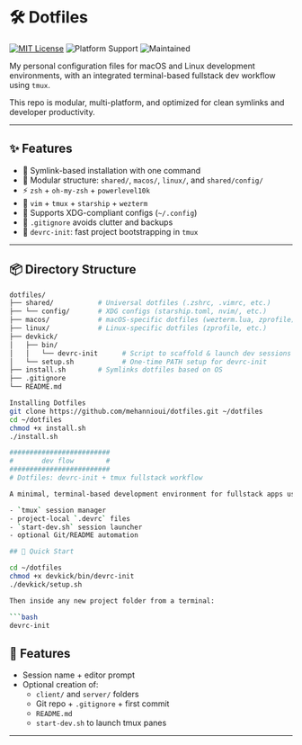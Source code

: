 # 🛠️ Dotfiles

[![MIT License](https://img.shields.io/badge/license-MIT-green.svg)](LICENSE)
![Platform Support](https://img.shields.io/badge/platform-macOS%20%7C%20Linux-blue)
![Maintained](https://img.shields.io/badge/status-maintained-brightgreen)

My personal configuration files for macOS and Linux development environments, with an integrated terminal-based fullstack dev workflow using `tmux`.

This repo is modular, multi-platform, and optimized for clean symlinks and developer productivity.

---

## ✨ Features

- 🔁 Symlink-based installation with one command
- 🧩 Modular structure: `shared/`, `macos/`, `linux/`, and `shared/config/`
- ⚡ `zsh` + `oh-my-zsh` + `powerlevel10k`
- 🐍 `vim` + `tmux` + `starship` + `wezterm`
- 📂 Supports XDG-compliant configs (`~/.config`)
- 🧼 `.gitignore` avoids clutter and backups
- 🚀 `devrc-init`: fast project bootstrapping in `tmux`

---

## 📦 Directory Structure

```bash
dotfiles/
├── shared/           # Universal dotfiles (.zshrc, .vimrc, etc.)
├── └── config/       # XDG configs (starship.toml, nvim/, etc.)
├── macos/            # macOS-specific dotfiles (wezterm.lua, zprofile)
├── linux/            # Linux-specific dotfiles (zprofile, etc.)
├── devkick/
│   ├── bin/
│   │   └── devrc-init      # Script to scaffold & launch dev sessions
│   └── setup.sh            # One-time PATH setup for devrc-init
├── install.sh        # Symlinks dotfiles based on OS
├── .gitignore
└── README.md

Installing Dotfiles
git clone https://github.com/mehannioui/dotfiles.git ~/dotfiles
cd ~/dotfiles
chmod +x install.sh
./install.sh

#########################
#       dev flow        #
#########################
# Dotfiles: devrc-init + tmux fullstack workflow

A minimal, terminal-based development environment for fullstack apps using:

- `tmux` session manager
- project-local `.devrc` files
- `start-dev.sh` session launcher
- optional Git/README automation

## 🚀 Quick Start

cd ~/dotfiles
chmod +x devkick/bin/devrc-init
./devkick/setup.sh

Then inside any new project folder from a terminal:

```bash
devrc-init
```

## 🧠 Features

- Session name + editor prompt
- Optional creation of:
  - `client/` and `server/` folders
  - Git repo + `.gitignore` + first commit
  - `README.md`
  - `start-dev.sh` to launch tmux panes

---
